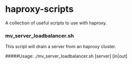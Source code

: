 haproxy-scripts
===============

A collection of useful scripts to use with haproxy.

### mv_server_loadbalancer.sh
This script will drain a server from an haproxy cluster.

#####Usage:
./mv_server_loadbalancer.sh [server] [in|out]
